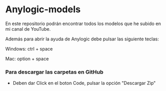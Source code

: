 # Anylogic-models

En este repositorio podrán encontrar todos los modelos que he subido en mi canal de YouTube.

Además para abrir la ayuda de Anylogic debe pulsar las siguiente teclas:

Windows: ctrl + space

Mac: option + space

### Para descargar las carpetas en GitHub

* Deben dar Click en el boton Code, pulsar la opción "Descargar Zip"
